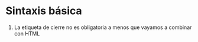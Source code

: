 # Sintaxis básica

1. La etiqueta de cierre no es obligatoria a menos que vayamos a combinar con HTML
